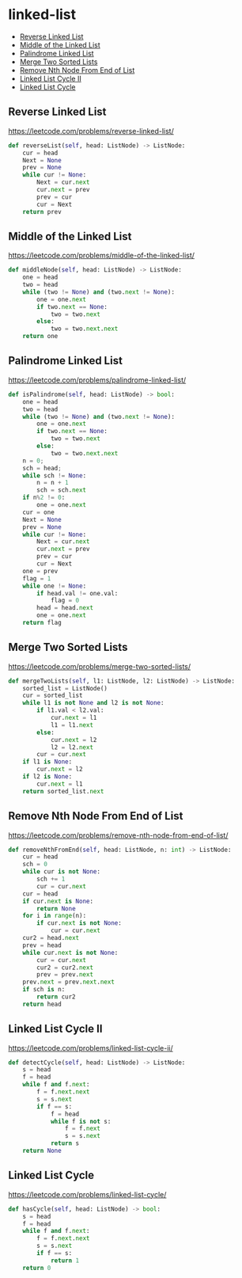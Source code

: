 # linked-list

+ [Reverse Linked List](#reverse-linked-list)
+ [Middle of the Linked List](#middle-of-the-Linked-List)
+ [Palindrome Linked List](#palindrome-linked-list)
+ [Merge Two Sorted Lists](#merge-two-sorted-lists)
+ [Remove Nth Node From End of List](#remove-nth-node-from-end-of-list)
+ [Linked List Cycle II](#linked-list-cycle-II)
+ [Linked List Cycle](#linked-list-cycle)

## Reverse Linked List

https://leetcode.com/problems/reverse-linked-list/

```python
def reverseList(self, head: ListNode) -> ListNode:
    cur = head
    Next = None
    prev = None
    while cur != None:
        Next = cur.next
        cur.next = prev
        prev = cur
        cur = Next
    return prev  
```
## Middle of the Linked List

https://leetcode.com/problems/middle-of-the-linked-list/

```python
def middleNode(self, head: ListNode) -> ListNode:
    one = head
    two = head
    while (two != None) and (two.next != None):
        one = one.next
        if two.next == None:
            two = two.next
        else:
            two = two.next.next
    return one
```

## Palindrome Linked List

https://leetcode.com/problems/palindrome-linked-list/

```python
def isPalindrome(self, head: ListNode) -> bool:
    one = head
    two = head
    while (two != None) and (two.next != None):
        one = one.next
        if two.next == None:
            two = two.next
        else:
            two = two.next.next
    n = 0;
    sch = head;
    while sch != None:
        n = n + 1
        sch = sch.next
    if n%2 != 0:
        one = one.next
    cur = one
    Next = None
    prev = None
    while cur != None:
        Next = cur.next
        cur.next = prev
        prev = cur
        cur = Next
    one = prev
    flag = 1
    while one != None:
        if head.val != one.val:
            flag = 0
        head = head.next
        one = one.next
    return flag
```

## Merge Two Sorted Lists


https://leetcode.com/problems/merge-two-sorted-lists/

```python
def mergeTwoLists(self, l1: ListNode, l2: ListNode) -> ListNode:
    sorted_list = ListNode()
    cur = sorted_list    
    while l1 is not None and l2 is not None:
        if l1.val < l2.val:
            cur.next = l1
            l1 = l1.next
        else:
            cur.next = l2
            l2 = l2.next
        cur = cur.next       
    if l1 is None:
        cur.next = l2
    if l2 is None:
        cur.next = l1   
    return sorted_list.next
```

## Remove Nth Node From End of List


https://leetcode.com/problems/remove-nth-node-from-end-of-list/

```python
def removeNthFromEnd(self, head: ListNode, n: int) -> ListNode:
    cur = head
    sch = 0
    while cur is not None:
        sch += 1
        cur = cur.next            
    cur = head
    if cur.next is None:
        return None        
    for i in range(n):
        if cur.next is not None:
            cur = cur.next         
    cur2 = head.next
    prev = head
    while cur.next is not None:
        cur = cur.next
        cur2 = cur2.next
        prev = prev.next
    prev.next = prev.next.next
    if sch is n:
        return cur2
    return head    
```

## Linked List Cycle II


https://leetcode.com/problems/linked-list-cycle-ii/

```python
def detectCycle(self, head: ListNode) -> ListNode:
    s = head
    f = head
    while f and f.next:
        f = f.next.next
        s = s.next
        if f == s:
            f = head
            while f is not s:
                f = f.next
                s = s.next
            return s
    return None  
```

## Linked List Cycle


https://leetcode.com/problems/linked-list-cycle/

```python
def hasCycle(self, head: ListNode) -> bool:
    s = head
    f = head
    while f and f.next:
        f = f.next.next
        s = s.next
        if f == s:
            return 1
    return 0
```
